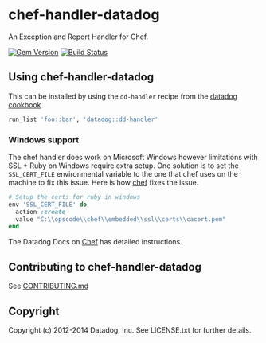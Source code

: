 # chef-handler-datadog

An Exception and Report Handler for Chef.

[![Gem Version](https://badge.fury.io/rb/chef-handler-datadog.svg)](http://badge.fury.io/rb/chef-handler-datadog)
[![Build Status](https://img.shields.io/circleci/build/gh/DataDog/chef-handler-datadog.svg)](https://circleci.com/gh/DataDog/chef-handler-datadog)

## Using chef-handler-datadog

This can be installed by using the `dd-handler` recipe from the [datadog cookbook][cookbook].

```ruby
run_list 'foo::bar', 'datadog::dd-handler'
```

### Windows support

The chef handler does work on Microsoft Windows however limitations with SSL + Ruby on Windows require extra setup.  One solution is to set the `SSL_CERT_FILE` environmental variable to the one that chef uses on the machine to fix this issue. Here is how [chef](https://github.com/chef/omnibus-chef/blob/master/files/openssl-customization/windows/ssl_env_hack.rb) fixes the issue.

```ruby
# Setup the certs for ruby in windows
env 'SSL_CERT_FILE' do
  action :create
  value "C:\\opscode\\chef\\embedded\\ssl\\certs\\cacert.pem"
end
```

The Datadog Docs on [Chef](http://docs.datadoghq.com/guides/chef/#deployhandler) has detailed instructions.

## Contributing to chef-handler-datadog

See [CONTRIBUTING.md](CONTRIBUTING.md)

## Copyright

Copyright (c) 2012-2014 Datadog, Inc. See LICENSE.txt for further details.

[cookbook]: https://supermarket.getchef.com/cookbooks/datadog

